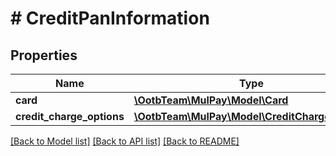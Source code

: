 # # CreditPanInformation

## Properties

Name | Type | Description | Notes
------------ | ------------- | ------------- | -------------
**card** | [**\OotbTeam\MulPay\Model\Card**](Card.md) |  |
**credit_charge_options** | [**\OotbTeam\MulPay\Model\CreditChargeOptions**](CreditChargeOptions.md) |  |

[[Back to Model list]](../../README.md#models) [[Back to API list]](../../README.md#endpoints) [[Back to README]](../../README.md)
